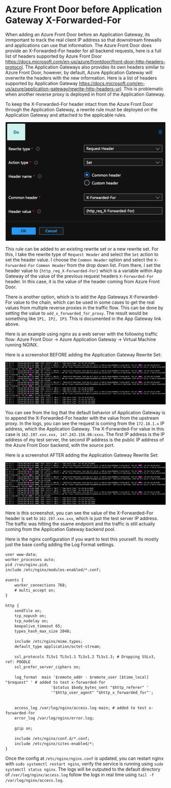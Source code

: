 # Azure Front Door before Application Gateway X-Forwarded-For

When adding an Azure Front Door before an Application Gateway, its immportant to track the real client IP address so that downstream firewalls and applications can use that information. The Azure Front Door does provide an X-Forwarded-For header for all backend requests, here is a full list of headers supported by Azure Front Door <https://docs.microsoft.com/en-us/azure/frontdoor/front-door-http-headers-protocol>. The Application Gateways also provides its own headers similar to Azure Front Door, however, by default, Azure Application Gateway will overwrite the headers with the new information. Here is a list of headers supported by Application Gateway <https://docs.microsoft.com/en-us/azure/application-gateway/rewrite-http-headers-url>. This is problematic when another reverse proxy is deployed in front of the Application Gateway.

To keep the X-Forwarded-For header intact from the Azure Front Door through the Application Gateway, a rewrite rule must be deployed on the Application Gateway and attached to the applicable rules. 

![AppGatewayRule](appgw-rewrite-rule.png)

This rule can be added to an existing rewrite set or a new rewrite set. For this, I take the rewrite type of `Request Header` and select the `Set` action to set the header value. I choose the `Common Header` option and select the `X-Forwarded-For` `Common Header` from the drop down list. From there, I set the header value to `{http_req_X-Forwarded-For}` which is a variable within App Gateway of the value of the previous request headers `X-Forwarded-For` header. In this case, it is the value of the header coming from Azure Front Door. 

There is another option, which is to add the App Gateways X-Forwarded-For value to the chain, which can be used in some cases to get the real values from multiple reverse proxies in the traffic flow. This can be done by setting the value to `add_x_forwarded_for_proxy`. The result would be something like `IP1, IP2, IP3`. This is documented in the App Gateway link above.

Here is an example using nginx as a web server with the following traffic flow: Azure Front Door -> Azure Application Gateway -> Virtual Machine running NGINX.

Here is a screenshot BEFORE adding the Application Gateway Rewrite Set:

![AppGatewayRule1](appgw-rewrite-rule1.png)

You can see from the log that the default behavior of Application Gateway is to append the X-Forwarded-For header with the value from the upstream proxy. In the logs, you can see the request is coming from the `172.18.1.x` IP address, which the Application Gateway. The X-Forwarded-For value in this case is `162.197.xxx.xxx, 147.243.156.86:xxxx`. The first IP address is the IP address of my test server, the second IP address is the public IP address of the Azure Front Door backend, with the source port.

Here is a screenshot AFTER adding the Application Gateway Rewrite Set:

![AppGatewayRule1](appgw-rewrite-rule1.png)

Here is this screenshot, you can see the value of the X-Forwarded-For header is set to `162.197.xxx.xxx`, which is just the test server IP address. The traffic was hitting the ssame endpoint and the traffic is still actually coming from the Application Gateway backend pool.

Here is the nginx configuration if you want to test this yourself. Its mostly just the base config adding the Log Format settings.

```config
user www-data;
worker_processes auto;
pid /run/nginx.pid;
include /etc/nginx/modules-enabled/*.conf;

events {
	worker_connections 768;
	# multi_accept on;
}

http {
	sendfile on;
	tcp_nopush on;
	tcp_nodelay on;
	keepalive_timeout 65;
	types_hash_max_size 2048;

	include /etc/nginx/mime.types;
	default_type application/octet-stream;

	ssl_protocols TLSv1 TLSv1.1 TLSv1.2 TLSv1.3; # Dropping SSLv3, ref: POODLE
	ssl_prefer_server_ciphers on;

    log_format  main '$remote_addr - $remote_user [$time_local] "$request" ' # added to test x-forwarded-for
                    '$status $body_bytes_sent "$http_referer" '
                    '"$http_user_agent" "$http_x_forwarded_for"';


	access_log /var/log/nginx/access.log main; # added to test x-forwarded-for
	error_log /var/log/nginx/error.log;

	gzip on;

	include /etc/nginx/conf.d/*.conf;
	include /etc/nginx/sites-enabled/*;
}

```

Once the config at `/etc/nginx/nginx.conf` is updated, you can restart nginx with `sudo systemctl restart nginx`, verify the service is running using `sudo systemctl status nginx`. The logs will be outputed to the default directory of `/var/log/nginx/access.log` follow the logs in real time using `tail -f /var/log/nginx/access.log`.
